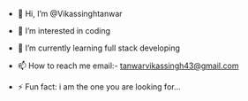 - 👋 Hi, I’m @Vikassinghtanwar 
- 👀 I’m interested in coding
- 🌱 I’m currently learning full stack developing

- 📫 How to reach me email:- tanwarvikassingh43@gmail.com

- ⚡ Fun fact: i am the one you are looking for...

<!---
Vikassinghtanwar/Vikassinghtanwar is a ✨ special ✨ repository because its `README.md` (this file) appears on your GitHub profile.
You can click the Preview link to take a look at your changes.
--->

